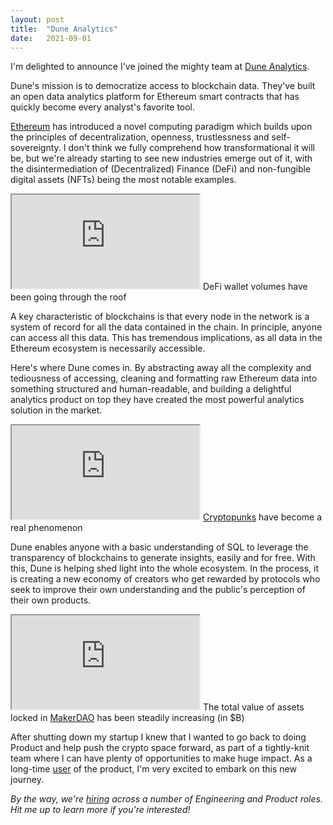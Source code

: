 ```yaml
---
layout: post
title:  "Dune Analytics"
date:   2021-09-01
---
```


I'm delighted to announce I've joined the mighty team at [Dune Analytics](https://dune.xyz).

Dune's mission is to democratize access to blockchain data. They've built an open data analytics platform for Ethereum smart contracts that has quickly become every analyst's favorite tool.

[Ethereum](https://ethereum.org/en/) has introduced a novel computing paradigm which builds upon the principles of decentralization, openness, trustlessness and self-sovereignty. I don't think we fully comprehend how transformational it will be, but we're already starting to see new industries emerge out of it, with the disintermediation of (Decentralized) Finance (DeFi) and non-fungible digital assets (NFTs) being the most notable examples. 
<div class="embed">
<iframe src="https://dune.xyz/embeds/2972/5739/87ecd6fc-2cc9-49e5-b1f5-5e23d0eb3cc7"></iframe>
<span class="caption">DeFi wallet volumes have been going through the roof</span>
</div>

A key characteristic of blockchains is that every node in the network is a system of record for all the data contained in the chain. In principle, anyone can access all this data. This has tremendous implications, as all data in the Ethereum ecosystem is necessarily accessible. 

Here's where Dune comes in. By abstracting away all the complexity and tediousness of accessing, cleaning and formatting raw Ethereum data into something structured and human-readable, and building a delightful analytics product on top they have created the most powerful analytics solution in the market.

<div class="embed">
<iframe src="https://dune.xyz/embeds/10021/19914/391049fa-bb3b-4b0d-88fb-39c27d656ec8"></iframe>
<span class="caption"><a href="https://www.larvalabs.com/cryptopunks">Cryptopunks</a> have become a real phenomenon</span>
</div>

Dune enables anyone with a basic understanding of SQL to leverage the transparency of blockchains to generate insights, easily and for free. With this, Dune is helping shed light into the whole ecosystem. In the process, it is creating a new economy of creators who get rewarded by protocols who seek to improve their own understanding and the public's perception of their own products.

<div class="embed">
<iframe src="https://dune.xyz/embeds/58495/116320/489a9e82-a125-4ccf-b175-ec8144051a87"></iframe>
<span class="caption">The total value of assets locked in <a href="https://makerdao.com/">MakerDAO</a> has been steadily increasing (in $B)</span>
</div>

After shutting down my startup I knew that I wanted to go back to doing Product and help push the crypto space forward, as part of a tightly-knit team where I can have plenty of opportunities to make huge impact. As a long-time [user](https://dune.xyz/bernat) of the product, I'm very excited to embark on this new journey.

*By the way, we're [hiring](https://dune.xyz/careers) across a number of Engineering and Product roles. Hit me up to learn more if you're interested!*